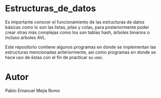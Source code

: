 # Estructuras_de_datos
Es importante conocer el funcionamiento de las estructuras de datos básicas como lo son las listas, pilas y colas, para posteriormente poder crear otras más complejas como los son tablas hash, árboles binarios o incluso árboles AVL.

Este repositorio contiene algunos programas en donde se implementan las estructuras mencionadas anteriormente, así como programas en donde se hace uso de éstas con el fin de practicar su uso.

# Autor
Pablo Emanuel Mejía Romo
